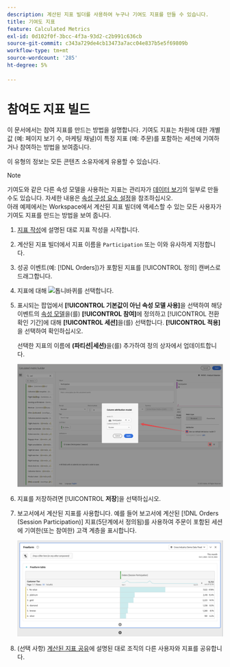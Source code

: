 ```yaml
---
description: 계산된 지표 빌더를 사용하여 누구나 기여도 지표를 만들 수 있습니다.
title: 기여도 지표
feature: Calculated Metrics
exl-id: 0d102f0f-3bcc-4f3a-93d2-c2b991c636cb
source-git-commit: c343a729de4cb13473a7acc04e837b5e5f69809b
workflow-type: tm+mt
source-wordcount: '285'
ht-degree: 5%

---
```


# 참여도 지표 빌드

이 문서에서는 참여 지표를 만드는 방법을 설명합니다. 기여도 지표는 차원에 대한 개별 값 (예: 페이지 보기 수, 마케팅 채널)이 특정 지표 (예: 주문)를 포함하는 세션에 기여하거나 참여하는 방법을 보여줍니다.

이 유형의 정보는 모든 콘텐츠 소유자에게 유용할 수 있습니다.

>[!NOTE]
>
>기여도와 같은 다른 속성 모델을 사용하는 지표는 관리자가 [데이터 보기](https://experienceleague.adobe.com/docs/analytics-platform/using/cja-dataviews/data-views.html)의 일부로 만들 수도 있습니다. 자세한 내용은 [속성 구성 요소 설정](../../../data-views/component-settings/attribution.md)을 참조하십시오.<br/>아래 예제에서는 Workspace에서 계산된 지표 빌더에 액세스할 수 있는 모든 사용자가 기여도 지표를 만드는 방법을 보여 줍니다.


1. [지표 작성](/help/components/calc-metrics/cm-workflow/cm-build-metrics.md)에 설명된 대로 지표 작성을 시작합니다.
1. 계산된 지표 빌더에서 지표 이름을 `Participation` 또는 이와 유사하게 지정합니다.
1. 성공 이벤트(예: [!DNL Orders])가 포함된 지표를 [!UICONTROL 정의] 캔버스로 드래그합니다.
1. 지표에 대해 ![톱니바퀴](https://spectrum.adobe.com/static/icons/workflow_18/Smock_Settings_18_N.svg)를 선택합니다.
1. 표시되는 팝업에서 **[!UICONTROL 기본값이 아닌 속성 모델 사용]**&#x200B;을 선택하여 해당 이벤트의 [속성 모델](/help/components/calc-metrics/cm-workflow/m-metric-type-alloc.md)을(를) **[!UICONTROL 참여]**&#x200B;에 정의하고 [!UICONTROL 전환 확인 기간]에 대해 **[!UICONTROL 세션]**&#x200B;을(를) 선택합니다. **[!UICONTROL 적용]**&#x200B;을 선택하여 확인하십시오.

   선택한 지표의 이름에 **(파티션|세션)**&#x200B;을(를) 추가하여 정의 상자에서 업데이트합니다.

   ![전환 확인 기간 동안 선택된 모델 및 세션으로 선택된 기여도를 표시하는 열 특성 모델 팝업](assets/participation-setup.png)



1. 지표를 저장하려면 [!UICONTROL **저장**]&#x200B;을 선택하십시오.
1. 보고서에서 계산된 지표를 사용합니다. 예를 들어 보고서에 계산된 [!DNL Orders (Session Participation)] 지표(5단계에서 정의됨)를 사용하여 주문이 포함된 세션에 기여한(또는 참여한) 고객 계층을 표시합니다.

   ![고객 계층 및 주문을 표시하는 자유 형식 테이블입니다.](assets/participation-pages-customer-tier.png)

1. (선택 사항) [계산된 지표 공유](/help/components/calc-metrics/cm-workflow/cm-sharing.md)에 설명된 대로 조직의 다른 사용자와 지표를 공유합니다.

